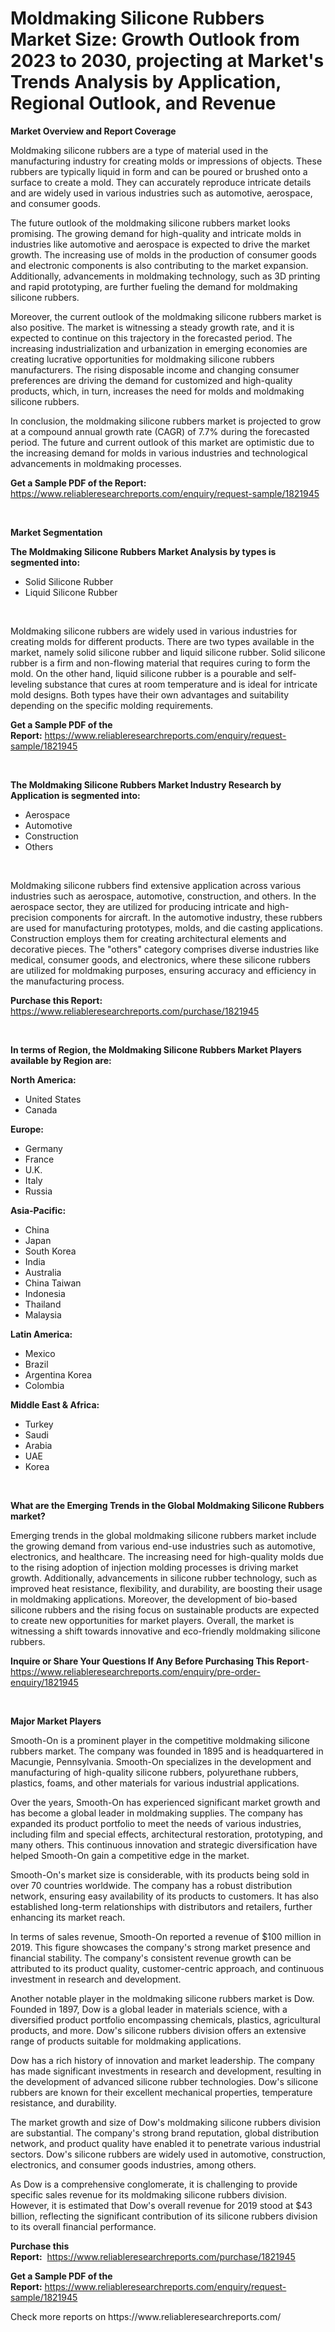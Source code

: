 <p><h1>Moldmaking Silicone Rubbers Market Size: Growth Outlook from 2023 to 2030, projecting at Market's Trends Analysis by Application, Regional Outlook, and Revenue</h1></p><p><strong>Market Overview and Report Coverage</strong></p>
<p><p>Moldmaking silicone rubbers are a type of material used in the manufacturing industry for creating molds or impressions of objects. These rubbers are typically liquid in form and can be poured or brushed onto a surface to create a mold. They can accurately reproduce intricate details and are widely used in various industries such as automotive, aerospace, and consumer goods.</p><p>The future outlook of the moldmaking silicone rubbers market looks promising. The growing demand for high-quality and intricate molds in industries like automotive and aerospace is expected to drive the market growth. The increasing use of molds in the production of consumer goods and electronic components is also contributing to the market expansion. Additionally, advancements in moldmaking technology, such as 3D printing and rapid prototyping, are further fueling the demand for moldmaking silicone rubbers.</p><p>Moreover, the current outlook of the moldmaking silicone rubbers market is also positive. The market is witnessing a steady growth rate, and it is expected to continue on this trajectory in the forecasted period. The increasing industrialization and urbanization in emerging economies are creating lucrative opportunities for moldmaking silicone rubbers manufacturers. The rising disposable income and changing consumer preferences are driving the demand for customized and high-quality products, which, in turn, increases the need for molds and moldmaking silicone rubbers.</p><p>In conclusion, the moldmaking silicone rubbers market is projected to grow at a compound annual growth rate (CAGR) of 7.7% during the forecasted period. The future and current outlook of this market are optimistic due to the increasing demand for molds in various industries and technological advancements in moldmaking processes.</p></p>
<p><strong>Get a Sample PDF of the Report:</strong> <a href="https://www.reliableresearchreports.com/enquiry/request-sample/1821945">https://www.reliableresearchreports.com/enquiry/request-sample/1821945</a></p>
<p>&nbsp;</p>
<p><strong>Market Segmentation</strong></p>
<p><strong>The Moldmaking Silicone Rubbers Market Analysis by types is segmented into:</strong></p>
<p><ul><li>Solid Silicone Rubber</li><li>Liquid Silicone Rubber</li></ul></p>
<p>&nbsp;</p>
<p><p>Moldmaking silicone rubbers are widely used in various industries for creating molds for different products. There are two types available in the market, namely solid silicone rubber and liquid silicone rubber. Solid silicone rubber is a firm and non-flowing material that requires curing to form the mold. On the other hand, liquid silicone rubber is a pourable and self-leveling substance that cures at room temperature and is ideal for intricate mold designs. Both types have their own advantages and suitability depending on the specific molding requirements.</p></p>
<p><strong>Get a Sample PDF of the Report:</strong>&nbsp;<a href="https://www.reliableresearchreports.com/enquiry/request-sample/1821945">https://www.reliableresearchreports.com/enquiry/request-sample/1821945</a></p>
<p>&nbsp;</p>
<p><strong>The Moldmaking Silicone Rubbers Market Industry Research by Application is segmented into:</strong></p>
<p><ul><li>Aerospace</li><li>Automotive</li><li>Construction</li><li>Others</li></ul></p>
<p>&nbsp;</p>
<p><p>Moldmaking silicone rubbers find extensive application across various industries such as aerospace, automotive, construction, and others. In the aerospace sector, they are utilized for producing intricate and high-precision components for aircraft. In the automotive industry, these rubbers are used for manufacturing prototypes, molds, and die casting applications. Construction employs them for creating architectural elements and decorative pieces. The "others" category comprises diverse industries like medical, consumer goods, and electronics, where these silicone rubbers are utilized for moldmaking purposes, ensuring accuracy and efficiency in the manufacturing process.</p></p>
<p><strong>Purchase this Report:</strong>&nbsp; <a href="https://www.reliableresearchreports.com/purchase/1821945">https://www.reliableresearchreports.com/purchase/1821945</a></p>
<p>&nbsp;</p>
<p><strong>In terms of Region, the Moldmaking Silicone Rubbers Market Players available by Region are:</strong></p>
<p>
    <p> <strong> North America: </strong>
        <ul>
            <li>United States</li>
            <li>Canada</li>
        </ul>
        </p> 
    <p> <strong> Europe: </strong>
        <ul>
            <li>Germany</li>
            <li>France</li>
            <li>U.K.</li>
            <li>Italy</li>
            <li>Russia</li>
        </ul>
        </p> 
    <p> <strong> Asia-Pacific: </strong>
        <ul>
            <li>China</li>
            <li>Japan</li>
            <li>South Korea</li>
            <li>India</li>
            <li>Australia</li>
            <li>China Taiwan</li>
            <li>Indonesia</li>
            <li>Thailand</li>
            <li>Malaysia</li>
        </ul>
        </p> 
    <p> <strong> Latin America: </strong>
        <ul>
            <li>Mexico</li>
            <li>Brazil</li>
            <li>Argentina Korea</li>
            <li>Colombia</li>
        </ul>
        </p> 
    <p> <strong> Middle East & Africa: </strong>
        <ul>
            <li>Turkey</li>
            <li>Saudi</li>
            <li>Arabia</li>
            <li>UAE</li>
            <li>Korea</li>
        </ul>
    </p>
    </p>
<p>&nbsp;</p>
<p><strong>What are the Emerging Trends in the Global Moldmaking Silicone Rubbers market?</strong></p>
<p><p>Emerging trends in the global moldmaking silicone rubbers market include the growing demand from various end-use industries such as automotive, electronics, and healthcare. The increasing need for high-quality molds due to the rising adoption of injection molding processes is driving market growth. Additionally, advancements in silicone rubber technology, such as improved heat resistance, flexibility, and durability, are boosting their usage in moldmaking applications. Moreover, the development of bio-based silicone rubbers and the rising focus on sustainable products are expected to create new opportunities for market players. Overall, the market is witnessing a shift towards innovative and eco-friendly moldmaking silicone rubbers.</p></p>
<p><strong>Inquire or Share Your Questions If Any Before Purchasing This Report</strong>- <a href="https://www.reliableresearchreports.com/enquiry/pre-order-enquiry/1821945">https://www.reliableresearchreports.com/enquiry/pre-order-enquiry/1821945</a></p>
<p>&nbsp;</p>
<p><strong>Major Market Players</strong></p>
<p><p>Smooth-On is a prominent player in the competitive moldmaking silicone rubbers market. The company was founded in 1895 and is headquartered in Macungie, Pennsylvania. Smooth-On specializes in the development and manufacturing of high-quality silicone rubbers, polyurethane rubbers, plastics, foams, and other materials for various industrial applications.</p><p>Over the years, Smooth-On has experienced significant market growth and has become a global leader in moldmaking supplies. The company has expanded its product portfolio to meet the needs of various industries, including film and special effects, architectural restoration, prototyping, and many others. This continuous innovation and strategic diversification have helped Smooth-On gain a competitive edge in the market.</p><p>Smooth-On's market size is considerable, with its products being sold in over 70 countries worldwide. The company has a robust distribution network, ensuring easy availability of its products to customers. It has also established long-term relationships with distributors and retailers, further enhancing its market reach.</p><p>In terms of sales revenue, Smooth-On reported a revenue of $100 million in 2019. This figure showcases the company's strong market presence and financial stability. The company's consistent revenue growth can be attributed to its product quality, customer-centric approach, and continuous investment in research and development.</p><p>Another notable player in the moldmaking silicone rubbers market is Dow. Founded in 1897, Dow is a global leader in materials science, with a diversified product portfolio encompassing chemicals, plastics, agricultural products, and more. Dow's silicone rubbers division offers an extensive range of products suitable for moldmaking applications.</p><p>Dow has a rich history of innovation and market leadership. The company has made significant investments in research and development, resulting in the development of advanced silicone rubber technologies. Dow's silicone rubbers are known for their excellent mechanical properties, temperature resistance, and durability.</p><p>The market growth and size of Dow's moldmaking silicone rubbers division are substantial. The company's strong brand reputation, global distribution network, and product quality have enabled it to penetrate various industrial sectors. Dow's silicone rubbers are widely used in automotive, construction, electronics, and consumer goods industries, among others.</p><p>As Dow is a comprehensive conglomerate, it is challenging to provide specific sales revenue for its moldmaking silicone rubbers division. However, it is estimated that Dow's overall revenue for 2019 stood at $43 billion, reflecting the significant contribution of its silicone rubbers division to its overall financial performance.</p></p>
<p><strong>Purchase this Report:</strong>&nbsp;&nbsp;<a href="https://www.reliableresearchreports.com/purchase/1821945">https://www.reliableresearchreports.com/purchase/1821945</a></p>
<p></p>
<p><strong>Get a Sample PDF of the Report:</strong>&nbsp;<a href="https://www.reliableresearchreports.com/enquiry/request-sample/1821945">https://www.reliableresearchreports.com/enquiry/request-sample/1821945</a></p>
<p>Check more reports on https://www.reliableresearchreports.com/</p>